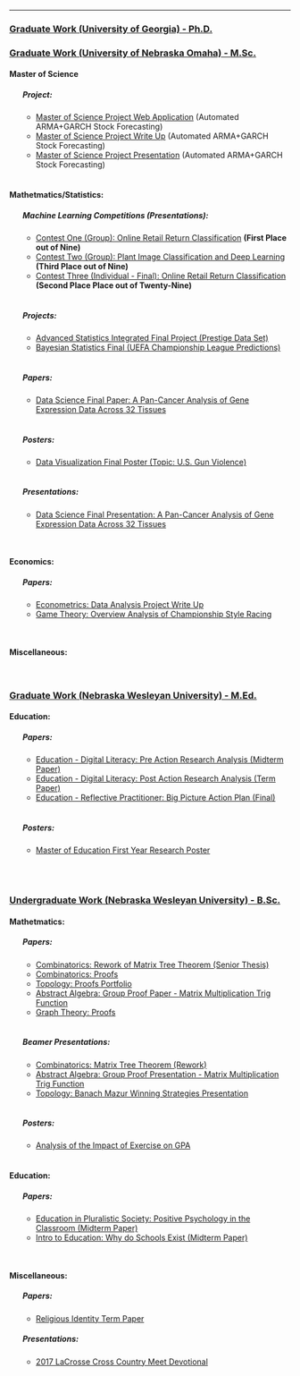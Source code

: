 <meta name="author" content="Jordan Wheeler">
<meta name="description" content="Jordan Wheeler's Work">
<hr style="border-color: #666666;">
<u>
<h3>
Graduate Work (University of Georgia) - Ph.D.
</h3>

</u>

<!------------------------------------------------------>
<u>
<h3>
Graduate Work (University of Nebraska Omaha) - M.Sc.
</h3>

</u>

<h4>
Master of Science
</h4>
<ul style="list-style-type:none">
<li>
<h5>
Project:
</h5>
</li>
<ul>
<li>
<a href="http://159.65.226.102/shiny/ForecastingApplication" target="_blank">Master
of Science Project Web Application</a> (Automated ARMA+GARCH Stock
Forecasting)</b>
</li>
<li>
<a href="Papers/MasterProjectWriteUp.pdf" target="_blank">Master of
Science Project Write Up</a> (Automated ARMA+GARCH Stock
Forecasting)</b>
</li>
<li>
<a href="Presentations/MastersProject.pdf" target="_blank">Master of
Science Project Presentation</a> (Automated ARMA+GARCH Stock
Forecasting)</b>
</li>
<br/>
</ul>
</ul>
<h4>
Mathetmatics/Statistics:
</h4>
<ul style="list-style-type:none">
<li>
<h5>
Machine Learning Competitions (Presentations):
</h5>
</li>
<ul>
<li>
<a href="Presentations/ContestOne_ReturnClassification/" target="_blank">Contest
One (Group): Online Retail Return Classification</a> <b>(First Place out
of Nine)</b>
</li>
<li>
<a href="Presentations/ContestTwo_ImageClassification/" target="_blank">Contest
Two (Group): Plant Image Classification and Deep Learning</a> <b>(Third
Place out of Nine)</b>
</li>
<li>
<a href="Presentations/ContestThree_ReturnClassification/" target="_blank">Contest
Three (Individual - Final): Online Retail Return Classification</a>
<b>(Second Place Place out of Twenty-Nine)</b>
</li>
<br/>
</ul>
<li>
<h5>
Projects:
</h5>
</li>
<ul>
<li>
<a href="Papers/FinalP/" target="_blank">Advanced Statistics Integrated
Final Project (Prestige Data Set)</a>
</li>
<li>
<a href="" target="_blank">Bayesian Statistics Final (UEFA Championship
League Predictions)</a>
</li>
<br/>
</ul>
<li>
<h5>
Papers:
</h5>
</li>
<ul>
<li>
<a href="Papers/CancerGene_FinalReport.pdf" target="_blank">Data Science
Final Paper: A Pan-Cancer Analysis of Gene Expression Data Across 32
Tissues</a>
</li>
</ul>
<br>
<li>
<h5>
Posters:
</h5>
</li>
<ul>
<li>
<a href="Posters/GunViolence_Poster.pdf" target="_blank">Data
Visualization Final Poster (Topic: U.S. Gun Violence)</a>
</li>
</ul>
<br>
<li>
<h5>
Presentations:
</h5>
</li>
<ul>
<li>
<a href="Presentations/CancerGene_FinalPresentation/" target="_blank">Data
Science Final Presentation: A Pan-Cancer Analysis of Gene Expression
Data Across 32 Tissues</a>
</li>
</ul>
</ul>

<br>

<h4>
Economics:
</h4>
<ul style="list-style-type:none">
<li>
<h5>
Papers:
</h5>
</li>
<ul>
<li>
<a href="Papers/Econometrics_ProjectWriteUp.pdf" target="_blank">Econometrics:
Data Analysis Project Write Up</a>
</li>
<li>
<a href="Papers/ChampionshipStyleRacing_GameTheory.pdf" target="_blank">Game
Theory: Overview Analysis of Championship Style Racing</a>
</li>
</ul>
</ul>

<br>

<h4>
Miscellaneous:
</h4>

<br/>

<!------------------------------------------------------>
<u>
<h3>
Graduate Work (Nebraska Wesleyan University) - M.Ed.
</h3>

</u>

<h4>
Education:
</h4>
<ul style="list-style-type:none">
<li>
<h5>
Papers:
</h5>
</li>
<ul>
<li>
<a href="Papers/PreActionResearchAnalysis.pdf" target="_blank">Education
- Digital Literacy: Pre Action Research Analysis (Midterm Paper)</a>
</li>
<li>
<a href="Papers/PostActionResearchAnalysis.pdf" target="_blank">Education
- Digital Literacy: Post Action Research Analysis (Term Paper)</a>
</li>
<li>
<a href="Papers/ReflectivePractitioner_BigPictureActionPlan.pdf" target="_blank">Education
- Reflective Practitioner: Big Picture Action Plan (Final)</a>
</li>
<br/>
</ul>
<li>
<h5>
Posters:
</h5>
</li>
<ul>
<li>
<a href="Posters/FirstYearMEdPoster.pdf" target="_blank">Master of
Education First Year Research Poster</a>
</li>
<br/>
</ul>
</ul>

<br/>

<!------------------------------------------------------>
<u>
<h3>
Undergraduate Work (Nebraska Wesleyan University) - B.Sc.
</h3>

</u>

<h4>
Mathetmatics:
</h4>
<ul style="list-style-type:none">
<li>
<h5>
Papers:
</h5>
</li>
<ul>
<li>
<a href="Papers/MatrixTreeTheoremPaper.pdf" target="_blank">Combinatorics:
Rework of Matrix Tree Theorem (Senior Thesis)</a>
</li>
<li>
<a href="Papers/Combinatorics_GraphTheory_Assignment1.pdf" target="_blank">Combinatorics:
Proofs</a>
</li>
<li>
<a href="Papers/TopologyPortfolio.pdf" target="_blank">Topology: Proofs
Portfolio</a>
</li>
<li>
<a href="Papers/MatrixMultiplicationTrigFunctions_GroupPaper.pdf" target="_blank">Abstract
Algebra: Group Proof Paper - Matrix Multiplication Trig Function</a>
</li>
<li>
<a href="Papers/Combinatorics_GraphTheory_Assignment2.pdf" target="_blank">Graph
Theory: Proofs</a>
</li>
<br/>
</ul>
<li>
<h5>
Beamer Presentations:
</h5>
</li>
<ul>
<li>
<a href="Presentations/MatrixTreeTheoremPresentation.pdf" target="_blank">Combinatorics:
Matrix Tree Theorem (Rework)</a>
</li>
<li>
<a href="Presentations/GroupPresentation.pdf" target="_blank">Abstract
Algebra: Group Proof Presentation - Matrix Multiplication Trig
Function</a>
</li>
<li>
<a href="Presentations/BanachMazurPresentation.pdf" target="_blank">Topology:
Banach Mazur Winning Strategies Presentation</a>
</li>
<br/>
</ul>
<li>
<h5>
Posters:
</h5>
</li>
<ul>
<li>
<a href="Posters/BasicStatisticsPoster.pdf" target="_blank">Analysis of
the Impact of Exercise on GPA</a>
</li>
<br/>
</ul>
</ul>
<h4>
Education:
</h4>
<ul style="list-style-type:none">
<li>
<h5>
Papers:
</h5>
</li>
<ul>
<li>
<a href="Papers/PostivePsychology_EdPluralistic.pdf" target="_blank">Education
in Pluralistic Society: Positive Psychology in the Classroom (Midterm
Paper)</a>
</li>
<li>
<a href="Papers/WhySchools.pdf" target="_blank">Intro to Education: Why
do Schools Exist (Midterm Paper)</a>
</li>
</ul>
</ul>

<br>

<h4>
Miscellaneous:
</h4>
<ul style="list-style-type:none">
<li>
<h5>
Papers:
</h5>
</li>
<ul>
<li>
<a href="">Religious Identity Term Paper</a>
</li>
</ul>
<li>
<h5>
Presentations:
</h5>
</li>
<ul>
<li>
<a href="Presentations/LaCrosseDevotional.pdf">2017 LaCrosse Cross
Country Meet Devotional</a>
</li>
</ul>
</ul>
<!------------------------------------------------------>

